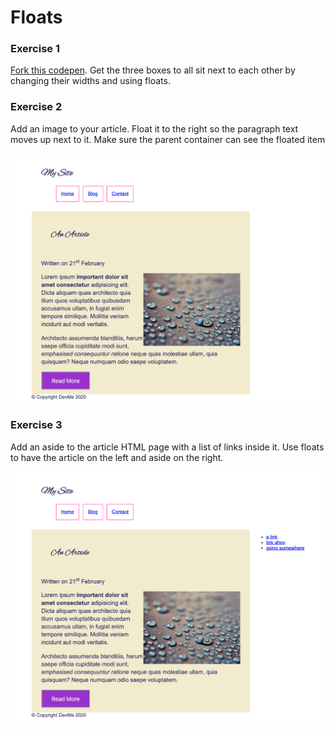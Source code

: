 # Floats

### Exercise 1

[Fork this codepen](https://codepen.io/devmeexamples/pen/QWydMRZ). Get the three boxes to all sit next to each other by changing their widths and using floats.

### Exercise 2

Add an image to your article. Float it to the right so the paragraph text moves up next to it. Make sure the parent container can see the floated item

![second](02/02.png)

### Exercise 3

Add an aside to the article HTML page with a list of links inside it. Use floats to have the article on the left and aside on the right.

![second](03/03.png)
